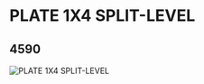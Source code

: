 # PLATE 1X4 SPLIT-LEVEL
## 4590
![PLATE 1X4 SPLIT-LEVEL](https://lc-www-live-s.legocdn.com/media/bricks/5/2/4217558.jpg)